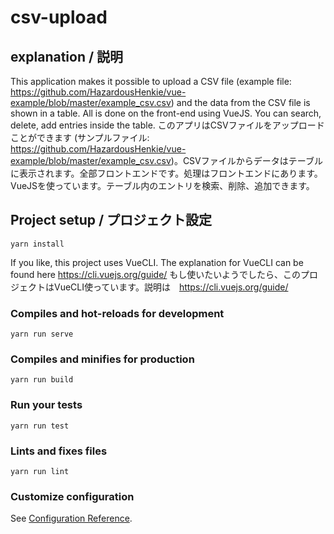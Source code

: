 # csv-upload

## explanation / 説明
This application makes it possible to upload a CSV file (example file: https://github.com/HazardousHenkie/vue-example/blob/master/example_csv.csv) and the data from the CSV file is shown in a table. All is done on the front-end using VueJS. You can search, delete, add entries inside the table. 
このアプリはCSVファイルをアップロードことができます (サンプルファイル: https://github.com/HazardousHenkie/vue-example/blob/master/example_csv.csv)。CSVファイルからデータはテーブルに表示されます。全部フロントエンドです。処理はフロントエンドにあります。VueJSを使っています。テーブル内のエントリを検索、削除、追加できます。

## Project setup / プロジェクト設定
```
yarn install

```

If you like, this project uses VueCLI. The explanation for VueCLI can be found here https://cli.vuejs.org/guide/
もし使いたいようでしたら、このプロジェクトはVueCLI使っています。説明は　https://cli.vuejs.org/guide/


### Compiles and hot-reloads for development
```
yarn run serve
```

### Compiles and minifies for production
```
yarn run build
```

### Run your tests
```
yarn run test
```

### Lints and fixes files
```
yarn run lint
```

### Customize configuration
See [Configuration Reference](https://cli.vuejs.org/config/).
